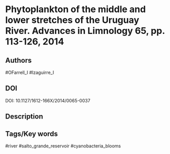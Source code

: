 # Phytoplankton of the middle and lower stretches of the Uruguay River. Advances in Limnology 65, pp. 113-126, 2014
## Authors
#OFarrell_I #Izaguirre_I 
## DOI
 DOI: 10.1127/1612-166X/2014/0065-0037
## Description

## Tags/Key words
#river #salto_grande_reservoir #cyanobacteria_blooms 